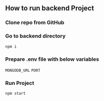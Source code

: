 ## How to run backend Project

### Clone repo from GitHub

### Go to backend directory

`npm i`

### Prepare .env file with below variables

`MONGODB_URL`
`PORT`

### Run Project

`npm start`
